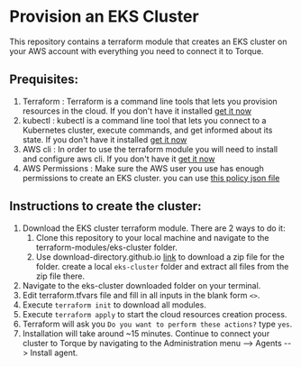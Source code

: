 # Provision an EKS Cluster
This repository contains a terraform module that creates an EKS cluster on your AWS account with everything you need to connect it to Torque.
## Prequisites:
1. Terraform : Terraform is a command line tools that lets you provision resources in the cloud. If you don't have it installed [get it now](https://www.terraform.io/downloads)
2. kubectl : kubectl is a command line tool that lets you connect to a Kubernetes cluster, execute commands, and get informed about its state. If you don't have it installed [get it now](https://kubernetes.io/docs/tasks/tools/#kubectl)
3. AWS cli : In order to use the terraform module you will need to install and configure aws cli. If you don't have it [get it now](https://docs.aws.amazon.com/cli/latest/userguide/getting-started-install.html)
4. AWS Permissions : Make sure the AWS user you use has enough permissions to create an EKS cluster.
you can use [this policy json file](https://github.com/QualiTorque/Torque-Blueprint-Marketplace/blob/main/config/eks-cluster-creator/policy.json)


## Instructions to create the cluster:
1. Download the EKS cluster terraform module. There are 2 ways to do it:
   1. Clone this repository to your local machine and navigate to the terraform-modules/eks-cluster folder.
   2. Use download-directory.github.io [link](https://download-directory.github.io/?url=https%3A%2F%2Fgithub.com%2FQualiTorque%2FTorque-Blueprint-Marketplace%2Ftree%2Fmain%2Fterraform-modules%2Feks-cluster) to download a zip file for the folder. create a local `eks-cluster` folder and extract all files from the zip file there.
2. Navigate to the eks-cluster downloaded folder on your terminal.
3. Edit terraform.tfvars file and fill in all inputs in the blank form `<>`.
4. Execute `terraform init` to download all modules.
5. Execute `terraform apply` to start the cloud resources creation process.
6. Terraform will ask you `Do you want to perform these actions?` type `yes`.
7. Installation will take around ~15 minutes. Continue to connect your cluster to Torque by navigating to the Administration menu --> Agents --> Install agent.


